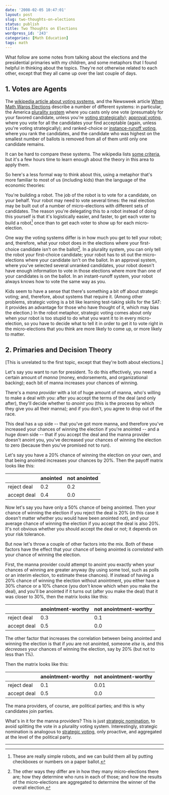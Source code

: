 ```yaml
---
date: '2008-02-05 10:47:01'
layout: post
slug: two-thoughts-on-elections
status: publish
title: Two Thoughts on Elections
wordpress_id: '243'
categories: [Math Education]
tags: math
---
```


What follow are some notes from talking about the elections and the presidential primaries with my children, and some metaphors that I found helpful in thinking about the topics.  They're not otherwise related to each other, except that they all came up over the last couple of days.

<!-- more -->

## 1. Votes are Agents

The [wikipedia article about voting systems](http://en.wikipedia.org/wiki/Voting_system), and the Newsweek article [When Math Warps Elections](http://www.newsweek.com/id/105586) describe a number of different systems: in particular, the America [plurality system](http://en.wikipedia.org/wiki/Plurality_voting_system)  where you casts only one vote (presumably for your favored candidate, unless you're [voting strategically](http://en.wikipedia.org/wiki/Tactical_voting)); [approval voting](http://en.wikipedia.org/wiki/Approval_voting), where you vote for all the candidates your find acceptable (again, unless you're voting strategically); and ranked-choice or [instance-runoff voting](http://en.wikipedia.org/wiki/Instant-runoff_voting), where you rank the candidates, and the candidate who was highest on the smallest number of ballots is removed from all of them until only one candidate remains.

It can be hard to compare these systems.  The wikipedia lists [some criteria](http://en.wikipedia.org/wiki/Voting_system#Criteria_in_evaluating_single_winner_voting_systems), but it's a few hours time to learn enough about the theory in this area to apply them.

So here's a less formal way to think about this, using a metaphor that's more familiar to most of us (including kids) than the language of the economic theories:

You're building a robot.  The job of the robot is to vote for a candidate, on your behalf.  Your robot may need to vote several times: the real election may be built out of a number of micro-elections with different sets of candidates.  The reason you're delegating this to a robot instead of doing this yourself is that it's logistically easier, and faster, to get each voter to build a robot[^1] once than to get each voter to show up for each micro-election.

One way the voting systems differ is in how much you get to tell your robot; and, therefore, what your robot does in the elections where your first-choice candidate isn't on the ballot[^2].  In a plurality system, you can only tell the robot your first-choice candidate; your robot has to sit out the micro-elections where your candidate isn't on the ballot.  In an approval system, where you've selected several unranked candidates, your robot doesn't have enough information to vote in those elections where more than one of your candidates is on the ballot.  In an instant-runoff system, your robot always knows how to vote the same way as you.

Kids seem to have a sense that there's something a bit off about strategic voting; and, therefore, about systems that require it.  (Among other problems, strategic voting is a bit like learning test-taking skills for the SAT: it provides an advantage for those who have thought of it, which may bias the election.)  In the robot metaphor, strategic voting comes about only when your robot is too stupid to do what you want it to in every micro-election, so you have to decide what to tell it in order to get it to vote right in the micro-elections that you think are more likely to come up, or more likely to matter.

## 2. Primaries and Decision Theory

[This is unrelated to the first topic, except that they're both about elections.]

Let's say you want to run for president.  To do this effectively, you need a certain amount of *manna* (money, endorsements, and organizational backing); each bit of manna increases your chances of winning.

There's a *mana provider* with a lot of huge amount of manna, who's willing to make a deal with you: after you accept the terms of the deal (and only after), they'll decide whether to *anoint* you (this is the process by which they give you all their manna); and if you don't, you agree to drop out of the race.

This deal has a up side -- that you've got more manna, and therefore you've increased your chances of winning the election if you're anointed -- and a huge down side -- that if you accept the deal and the manna provider doesn't anoint you, you've decreased your chances of winning the election to zero (because then you've promised not to run).

Let's say you have a 20% chance of winning the election on your own, and that being anointed increases your chances by 20%.   Then the payoff matrix looks like this:

|             | anointed | not anointed |
| ---         | ---      | ---          |
| reject deal | 0.2      | 0.2          |
| accept deal | 0.4      | 0.0          |

Now let's say you have only a 50% chance of being anointed.  Then your chance of winning the election if you reject the deal is 20% (in this case it doesn't matter whether you would have been anointed not), and your average chance of winning the election if you accept the deal is also 20%.  It's not obvious whether you should accept the deal or not; it depends on your risk tolerance.

But now let's throw a couple of other factors into the mix.  Both of these factors have the effect that your chance of being anointed is _correlated_ with your chance of winning the election.

First, the manna provider could attempt to anoint you exactly when your chances of winning are greater anyway (by using some tool, such as polls or an interim election, to estimate these chances).  If instead of having a 20% chance of winning the election without anointment, you either have a 30% chance or a 10% chance (you don't know which when you make the deal), and you'll be anointed if it turns out (after you make the deal) that it was closer to 30%, then the matrix looks like this:

|             | anointment-worthy | not anointment-worthy |
| ---         | ---               | ---                   |
| reject deal | 0.3               | 0.1                   |
| accept deal | 0.5               | 0.0                   |

The other factor that increases the correlation between being anointed and winning the election is that if _you_ are not anointed, someone _else_ is, and this _decreases_ your chances of winning the election, say by 20% (but not to less than 1%).

Then the matrix looks like this:

|             | anointment-worthy | not anointment-worthy |
| ---         | ---               | ---                   |
| reject deal | 0.1               | 0.01                  |
| accept deal | 0.5               | 0.0                   |

The mana providers, of course, are political parties; and this is why candidates join parties.

What's in it for the manna providers?  This is just [strategic nomination](http://en.wikipedia.org/wiki/Strategic_nomination), to avoid splitting the vote in a plurality voting system.  Interestingly, strategic nomination is analogous to [strategic voting](http://en.wikipedia.org/wiki/Tactical_voting), only proactive, and aggregated at the level of the political party.

---

[^1]: These are really simple robots, and we can build them all by putting checkboxes or numbers on a paper ballot.

[^2]: The other ways they differ are in how they many micro-elections there are; how they determine who runs in each of those; and how the results of the micro-elections are aggregated to determine the winner of the overall election.
